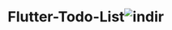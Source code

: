 # Flutter-Todo-List![indir](https://user-images.githubusercontent.com/121056717/231093436-b5e0dd90-22fb-47b6-b7a2-fe01a35e011b.jpg)

